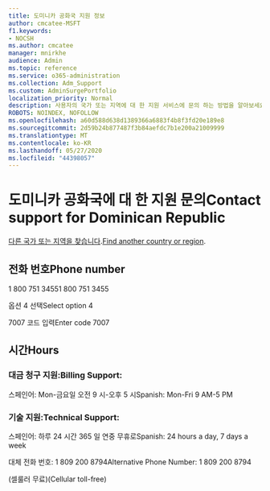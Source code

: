 ```yaml
---
title: 도미니카 공화국 지원 정보
author: cmcatee-MSFT
f1.keywords:
- NOCSH
ms.author: cmcatee
manager: mnirkhe
audience: Admin
ms.topic: reference
ms.service: o365-administration
ms.collection: Adm_Support
ms.custom: AdminSurgePortfolio
localization_priority: Normal
description: 사용자의 국가 또는 지역에 대 한 지원 서비스에 문의 하는 방법을 알아보세요.
ROBOTS: NOINDEX, NOFOLLOW
ms.openlocfilehash: a60d588d638d1389366a6883f4b8f3fd20e189e8
ms.sourcegitcommit: 2d59b24b877487f3b84aefdc7b1e200a21009999
ms.translationtype: MT
ms.contentlocale: ko-KR
ms.lasthandoff: 05/27/2020
ms.locfileid: "44398057"
---
```

# <a name="contact-support-for-dominican-republic"></a><span data-ttu-id="515bb-103">도미니카 공화국에 대 한 지원 문의</span><span class="sxs-lookup"><span data-stu-id="515bb-103">Contact support for Dominican Republic</span></span>

<span data-ttu-id="515bb-104">[다른 국가 또는 지역을 찾습니다](../contact-support-for-business-products.md).</span><span class="sxs-lookup"><span data-stu-id="515bb-104">[Find another country or region](../contact-support-for-business-products.md).</span></span>

## <a name="phone-number"></a><span data-ttu-id="515bb-105">전화 번호</span><span class="sxs-lookup"><span data-stu-id="515bb-105">Phone number</span></span>
<span data-ttu-id="515bb-106">1 800 751 3455</span><span class="sxs-lookup"><span data-stu-id="515bb-106">1 800 751 3455</span></span>

<span data-ttu-id="515bb-107">옵션 4 선택</span><span class="sxs-lookup"><span data-stu-id="515bb-107">Select option 4</span></span>

<span data-ttu-id="515bb-108">7007 코드 입력</span><span class="sxs-lookup"><span data-stu-id="515bb-108">Enter code 7007</span></span>

## <a name="hours"></a><span data-ttu-id="515bb-109">시간</span><span class="sxs-lookup"><span data-stu-id="515bb-109">Hours</span></span>
### <a name="billing-support"></a><span data-ttu-id="515bb-110">대금 청구 지원:</span><span class="sxs-lookup"><span data-stu-id="515bb-110">Billing Support:</span></span>

<span data-ttu-id="515bb-111">스페인어: Mon-금요일 오전 9 시-오후 5 시</span><span class="sxs-lookup"><span data-stu-id="515bb-111">Spanish: Mon-Fri 9 AM-5 PM</span></span>

### <a name="technical-support"></a><span data-ttu-id="515bb-112">기술 지원:</span><span class="sxs-lookup"><span data-stu-id="515bb-112">Technical Support:</span></span>

<span data-ttu-id="515bb-113">스페인어: 하루 24 시간 365 일 연중 무휴로</span><span class="sxs-lookup"><span data-stu-id="515bb-113">Spanish: 24 hours a day, 7 days a week</span></span>

<span data-ttu-id="515bb-114">대체 전화 번호: 1 809 200 8794</span><span class="sxs-lookup"><span data-stu-id="515bb-114">Alternative Phone Number: 1 809 200 8794</span></span>

<span data-ttu-id="515bb-115">(셀룰러 무료)</span><span class="sxs-lookup"><span data-stu-id="515bb-115">(Cellular toll-free)</span></span>
